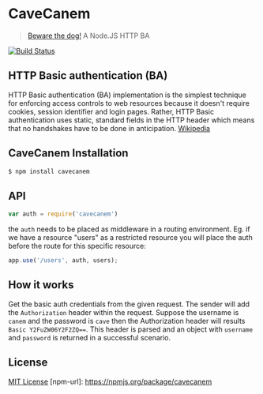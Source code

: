 # CaveCanem
> [Beware the dog!](https://en.wiktionary.org/wiki/cave_canem) A Node.JS HTTP BA

[![Build Status](https://travis-ci.org/francomalatacca/cavecanem.svg?branch=master)](https://travis-ci.org/francomalatacca/cavecanem)

## HTTP Basic authentication (BA)

HTTP Basic authentication (BA) implementation is the simplest technique 
for enforcing access controls to web resources because it doesn't require cookies, 
session identifier and login pages. Rather, HTTP Basic authentication uses static, 
standard fields in the HTTP header which means that no handshakes have to be done in anticipation.
[Wikipedia](https://en.wikipedia.org/wiki/Basic_access_authentication)

## CaveCanem Installation

```js
$ npm install cavecanem
```
## API

```js
var auth = require('cavecanem')
```

the `auth` needs to be placed as middleware in a routing environment.
Eg. if we have a resource "users" as a restricted resource you will place
the auth before the route for this specific resource:

```js
app.use('/users', auth, users);
```

## How it works

Get the basic auth credentials from the given request. 
The sender will add the `Authorization` header within the request. 
Suppose the username is `canem` and the password is `cave` then the Authorization
header will results `Basic Y2FuZW06Y2F2ZQ==`. This header is parsed and 
an object with `username` and `password` is returned in a successful scenario.

## License

[MIT License](http://opensource.org/licenses/MIT)
[npm-url]: https://npmjs.org/package/cavecanem

